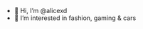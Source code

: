 - 👋 Hi, I’m @alicexd
- 👀 I’m interested in fashion, gaming & cars

<!---
alicexd/alicexd is a ✨ special ✨ repository because its `README.md` (this file) appears on your GitHub profile.
You can click the Preview link to take a look at your changes.
--->
